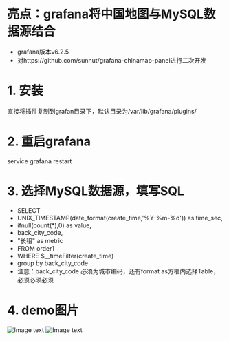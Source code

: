 # 亮点：grafana将中国地图与MySQL数据源结合
* grafana版本v6.2.5
* 对https://github.com/sunnut/grafana-chinamap-panel进行二次开发


# 1. 安装
直接将插件复制到grafan目录下，默认目录为/var/lib/grafana/plugins/

# 2. 重启grafana
service grafana restart

# 3. 选择MySQL数据源，填写SQL
* SELECT
*   UNIX_TIMESTAMP(date_format(create_time,'%Y-%m-%d')) as time_sec,
*   ifnull(count(*),0) as value,
*   back_city_code,
*   "长租"  as metric
* FROM order1
* WHERE $__timeFilter(create_time)
* group by back_city_code
* 注意：back_city_code 必须为城市编码，还有format as方框内选择Table，必须必须必须


# 4. demo图片
![Image text](https://raw.githubusercontent.com/ocpeng/grafana-chinamap-panel-master/master/grafana-chinamap-panel-master/demo/chinamap01.png)
![Image text](https://raw.githubusercontent.com/ocpeng/grafana-chinamap-panel-master/master/grafana-chinamap-panel-master/demo/chinamap02.png)
